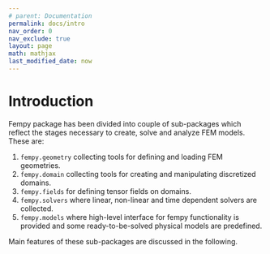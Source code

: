 ```yaml
---
# parent: Documentation
permalink: docs/intro
nav_order: 0
nav_exclude: true
layout: page
math: mathjax
last_modified_date: now
---
```


# Introduction
Fempy package has been divided into couple of sub-packages which reflect the stages necessary to create, solve and analyze FEM models. These are:

1. `fempy.geometry` collecting tools for defining and loading FEM geometries.
2. `fempy.domain` collecting tools for creating and manipulating discretized domains.
3. `fempy.fields` for defining tensor fields on domains.
4. `fempy.solvers` where linear, non-linear and time dependent solvers are collected.
5. `fempy.models` where high-level interface for fempy functionality is provided and some ready-to-be-solved physical models are predefined.

Main features of these sub-packages are discussed in the following.
